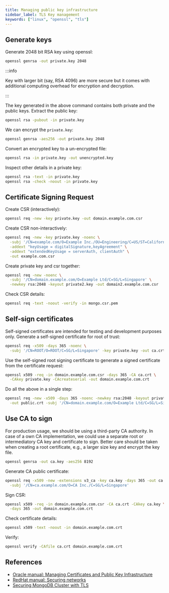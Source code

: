 ```yaml
---
title: Managing public key infrastructure
sidebar_label: TLS Key management
keywords: ["linux", "openssl", "tls"]
---
```


## Generate keys

Generate 2048 bit RSA key using openssl:

```bash
openssl genrsa -out private.key 2048
```

:::info

Key with larger bit (say, RSA 4096) are more secure but it comes with additional
computing overhead for encryption and decryption.

:::

The key generated in the above command contains both private and the public
keys. Extract the public key:

```bash
openssl rsa -pubout -in private.key
```

We can encrypt the `private.key`:

```bash
openssl genrsa -aes256 -out private.key 2048
```

Convert an encrypted key to a un-encrypted file:

```bash
openssl rsa -in private.key -out unencrypted.key
```

Inspect other details in a private key:

```bash
openssl rsa -text -in private.key
openssl rsa -check -noout -in private.key
```


## Certificate Signing Request

Create CSR (interactively):

```bash
openssl req -new -key private.key -out domain.example.com.csr
```

Create CSR non-interactively:

```bash
openssl req -new -key private.key -noenc \
  -subj '/CN=example.com/O=Example Inc./OU=Engineering/C=US/ST=California/L=San Francisco/emailAddress=email@example.com' \
  -addext "keyUsage = digitalSignature,keyAgreement" \
  -addext "extendedKeyUsage = serverAuth, clientAuth" \
  -out example.com.csr
```

Create private key and csr together:

```bash
openssl req -new -noenc \
  -subj '/CN=domain.example.com/O=Example Ltd/C=SG/L=Singapore' \
  -newkey rsa:2048 -keyout private2.key -out domain2.example.com.csr
```

Check CSR details:

```bash
openssl req -text -noout -verify -in mongo.csr.pem
```


## Self-sign certificates

Self-signed certificates are intended for testing and development purposes only.
Generate a self-signed certificate for root of trust:

```bash
openssl req -x509 -days 365 -noenc \
  -subj '/CN=ROOT/O=ROOT/C=SG/L=Singapore' -key private.key -out ca.crt
```

Use the self-signed root signing certificate to generate a signed certificate
from the certificate request:

```bash
openssl x509 -req -in domain.example.com.csr -days 365 -CA ca.crt \
  -CAkey private.key -CAcreateserial -out domain.example.com.crt
```

Do all the above in a single step:

```bash
openssl req -new -x509 -days 365 -noenc -newkey rsa:2048 -keyout private.key \
  -out public.crt -subj '/CN=domain.example.com/O=Example Ltd/C=SG/L=Singapore'
```


## Use CA to sign

For production usage, we should be using a third-party CA authority. In case of
a own CA implementation, we could use a separate root or intermediatory CA key
and certificate to sign. Better care should be taken when creating a root
certificate, e.g., a larger size key and encrypt the key file.

```bash
openssl genrsa -out ca.key -aes256 8192
```

Generate CA public certificate:

```bash
openssl req -x509 -new -extensions v3_ca -key ca.key -days 365 -out ca.crt \
  -subj '/CN=ca.example.com/O=CA Inc./C=SG/L=Singapore'
```

Sign CSR:

```bash
openssl x509 -req -in domain.example.com.csr -CA ca.crt -CAkey ca.key \
  -days 365 -out domain.example.com.crt
```

Check certificate details:

```bash
openssl x509 -text -noout -in domain.example.com.crt
```

Verify:

```bash
openssl verify -CAfile ca.crt domain.example.com.crt
```


## References
- [Oracle manual: Managing Certificates and Public Key Infrastructure](https://pranabdas.github.io/drive/documents/linux-manuals/Oracle-linux--managing-TLS-certificates.pdf)
- [RedHat manual: Securing networks](https://pranabdas.github.io/drive/documents/linux-manuals/red_hat_securing_networks.pdf)
- [Securing MongoDB Cluster with TLS](https://pranabdas.github.io/drive/documents/technical-articles/Securing-MongoDB-Cluster-with-TLS.pdf)
